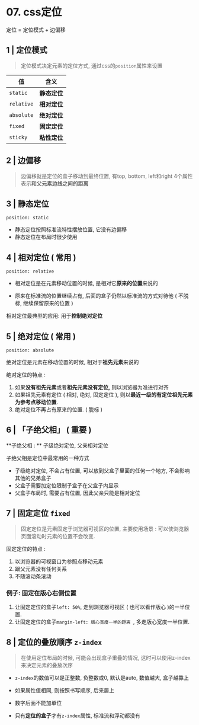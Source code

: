 # 07. css定位

定位 = 定位模式 + 边偏移

## 1 | 定位模式

> 定位模式决定元素的定位方式, 通过css的`position`属性来设置

| 值         | 含义         |
| ---------- | ------------ |
| `static`   | **静态定位** |
| `relative` | **相对定位** |
| `absolute` | **绝对定位** |
| `fixed`    | **固定定位** |
| `sticky`   | **粘性定位** |

##  2 | 边偏移

> 边偏移就是定位的盒子移动到最终位置, 有top, bottom, left和right 4个属性 表示**和父元素边线之间的距离**

## 3 | 静态定位

`position: static`

- 静态定位按照标准流特性摆放位置, 它没有边偏移
- 静态定位在布局时很少使用

## 4 | 相对定位 ( 常用 )

`position: relative`

- 相对定位是在元素移动位置的时候, 是相对它**原来的位置**来说的

- 原来在标准流的位置继续占有, 后面的盒子仍然以标准流的方式对待他 ( 不脱标, 继续保留原来的位置 )

相对定位最典型的应用: 用于**控制绝对定位**

## 5 | 绝对定位 ( 常用 )

`position: absolute`

绝对定位是元素在移动位置的时候, 相对于**祖先元素**来说的

绝对定位的特点 : 

1. 如果**没有祖先元素**或者**祖先元素没有定位,** 则以浏览器为准进行对齐
2. 如果祖先元素有定位 ( 相对,  绝对, 固定定位 ), 则以**最近一级的有定位祖先元素为参考点移动位置**.
3. 绝对定位不再占有原来的位置. ( 脱标 )

## 6 | 「子绝父相」 ( 重要 )

**子绝父相 : ** 子级绝对定位, 父亲相对定位

子绝父相是定位中最常用的一种方式

- 子级绝对定位, 不会占有位置, 可以放到父盒子里面的任何一个地方, 不会影响其他的兄弟盒子
- 父盒子需要加定位限制子盒子在父盒子内显示
- 父盒子布局时, 需要占有位置, 因此父亲只能是相对定位

## 7 | 固定定位 `fixed`

> 固定定位是元素固定于浏览器可视区的位置, 主要使用场景 : 可以使浏览器页面滚动时元素的位置不会改变.

固定定位的特点 : 

1. 以浏览器的可视窗口为参照点移动元素
2. 跟父元素没有任何关系
3. 不随滚动条滚动

### 例子: 固定在版心右侧位置

1. 让固定定位的盒子`left: 50%`, 走到浏览器可视区 ( 也可以看作版心 )的一半位置.
2. 让固定定位的盒子`margin-left: 版心宽度一半的距离 `, 多走版心宽度一半位置. 

## 8 | 定位的叠放顺序 `z-index`

> 在使用定位布局的时候, 可能会出现盒子重叠的情况, 这时可以使用z-index来决定元素的叠放次序

- `z-index`的数值可以是正整数, 负整数或0, 默认是auto, 数值越大, 盒子越靠上
- 如果属性值相同, 则按照书写顺序, 后来居上

- 数字后面不能加单位
- 只有**定位的盒子**才有`z-index`属性, 标准流和浮动都没有



